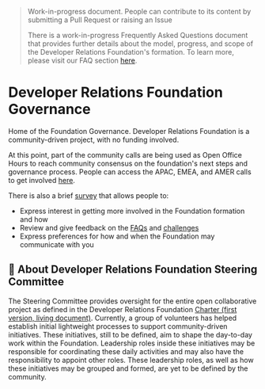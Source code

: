 >  Work-in-progress document. People can contribute to its content by submitting a Pull Request or raising an Issue
> 
> There is a work-in-progress Frequently Asked Questions document that provides further details about the model, progress, and scope of the Developer Relations Foundation's formation. To learn more, please visit our FAQ section [here](https://github.com/DevRel-Foundation#faq).

# Developer Relations Foundation Governance

Home of the Foundation Governance. Developer Relations Foundation is a community-driven project, with no funding involved.

At this point, part of the community calls are being used as Open Office Hours to reach community consensus on the foundation's next steps and governance process. People can access the APAC, EMEA, and AMER calls to get involved [here](https://github.com/DevRel-Foundation#community-calls).

There is also a brief [survey](https://discord.com/channels/1255563562449899573/1255564574380261426/1273351313001943172) that allows people to:

- Express interest in getting more involved in the Foundation formation and how
- Review and give feedback on the [FAQs]((https://github.com/DevRel-Foundation#faq)) and [challenges](https://github.com/DevRel-Foundation/governance/blob/main/challenges.md)
- Express preferences for how and when the Foundation may communicate with you


## 🧭 About Developer Relations Foundation Steering Committee 

The Steering Committee provides oversight for the entire open collaborative project as defined in the Developer Relations Foundation [Charter (first version, living document)](https://github.com/DevRel-Foundation/governance/blob/main/Technical_Charter_v1.0.adoc). Currently, a group of volunteers has helped establish initial lightweight processes to support community-driven initiatives. These initiatives, still to be defined, aim to shape the day-to-day work within the Foundation. Leadership roles inside these initiatives may be responsible for coordinating these daily activities and may also have the responsibility to appoint other roles. These leadership roles, as well as how these initiatives may be grouped and formed, are yet to be defined by the community.
